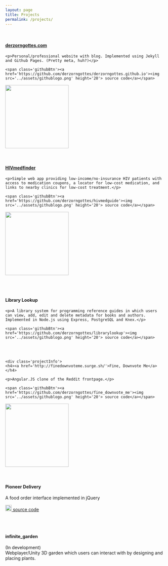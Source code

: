 ```yaml
---
layout: page
title: Projects
permalink: /projects/
---
```


<div class='projectDiv'>
  <br>
  <div class='projectInfo'>
    <h4><a href='http://www.derzorngottes.com'>derzorngottes.com</a></h4>

    <p>Personal/professional website with blog. Implemented using Jekyll and Github Pages. (Pretty meta, huh?)</p>

    <span class='githubBtn'><a href='https://github.com/derzorngottes/derzorngottes.github.io'><img src='../assets/githublogo.png' height='20'> source code</a></span>
  </div>

  <div class='projectImg'>
    <img src='../assets/projectimgs/dzg-site.png' height='200'/>
  </div>
</div>

<div class='projectDiv'>
  <br><br>
  <div class='projectInfo'>
    <h4><a href='http://hivmedfinder.surge.sh/'>HIVmedfinder</a></h4>

    <p>Simple web app providing low-income/no-insurance HIV patients with access to medication coupons, a locator for low-cost medication, and links to nearby clinics for low-cost treatment.</p>

    <span class='githubBtn'><a href='https://github.com/derzorngottes/hivmedguide'><img src='../assets/githublogo.png' height='20'> source code</a></span>
  </div>

  <div class='projectImg'>
    <img src='../assets/projectimgs/hivmedfinder.png' height='200'/>
  </div>
</div>

<div class='projectDiv'>
  <br><br><br>
  <div>
    <h4>Library Lookup</h4>

    <p>A library system for programming reference guides in which users can view, add, edit and delete metadata for books and authors. Implemented in Node.js using Express, PostgreSQL and Knex.</p>

    <span class='githubBtn'><a href='https://github.com/derzorngottes/librarylookup'><img src='../assets/githublogo.png' height='20'> source code</a></span>
  </div>
</div>

<div class='projectDiv'>
  <br><br>

    <div class='projectInfo'>
    <h4><a href='http://finedownvoteme.surge.sh/'>Fine, Downvote Me</a></h4>

    <p>Angular.JS clone of the Reddit frontpage.</p>

    <span class='githubBtn'><a href='https://github.com/derzorngottes/fine_downvote_me'><img src='../assets/githublogo.png' height='20'> source code</a></span>
  </div>

  <div class='projectImg'>
    <img src='../assets/projectimgs/redditclone.png' height='200'/>
  </div>
</div>

<div class='projectDiv'>
  <br><br>

  <h4>Pioneer Delivery</h4>

  <p>A food order interface implemented in jQuery</p>

  <span class='githubBtn'><a href='https://github.com/derzorngottes/pioneer_delivery'><img src='../assets/githublogo.png' height='20'> source code</a></span>
</div>

<div class='projectDiv'>
  <br><br>

  <h4>infinite_garden</h4>

  <p>(In development) <br>  
  Webplayer/Unity 3D garden which users can interact with by designing and placing plants.</p>
</div>
